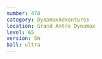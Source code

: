 ```yaml
---
number: 478
category: DynamaxAdventures
location: Grand Antre Dynamax
level: 65
version: SW
ball: ultra
---
```

